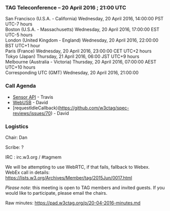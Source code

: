 ### TAG Teleconference – 20 April 2016 ; 21:00 UTC

San Francisco (U.S.A. - California)	Wednesday, 20 April 2016, 14:00:00	PST	UTC-7 hours  
Boston (U.S.A. - Massachusetts)	Wednesday, 20 April 2016, 17:00:00	EST	UTC-5 hours  
London (United Kingdom - England)	Wednesday, 20 April 2016, 22:00:00	BST	UTC+1 hour  
Paris (France)	Wednesday, 20 April 2016, 23:00:00	CET	UTC+2 hours  
Tokyo (Japan)	Thursday, 21 April 2016, 06:00	JST	UTC+9 hours  
Melbourne (Australia - Victoria)	Thursday, 20 April 2016, 07:00:00	AEST	UTC+10 hours  
Corresponding UTC (GMT)	Wednesday, 20 April 2016, 21:00:00	 

### Call Agenda
* [Sensor API](https://github.com/w3ctag/spec-reviews/issues/110) - Travis
* [WebUSB](https://github.com/w3ctag/spec-reviews/issues/108) - David
* [requestIdleCallback)(https://github.com/w3ctag/spec-reviews/issues/70) - David

### Logistics

Chair: Dan

Scribe: ?

IRC : irc.w3.org / #tagmem

We will be attempting to use WebRTC, if that fails, fallback to Webex.
WebEx call in details: https://lists.w3.org/Archives/Member/tag/2015Jun/0017.html

*Please note*: this meeting is open to TAG members and invited guests. If you would like to participate, please email the chairs.

Raw minutes: https://pad.w3ctag.org/p/20-04-2016-minutes.md
